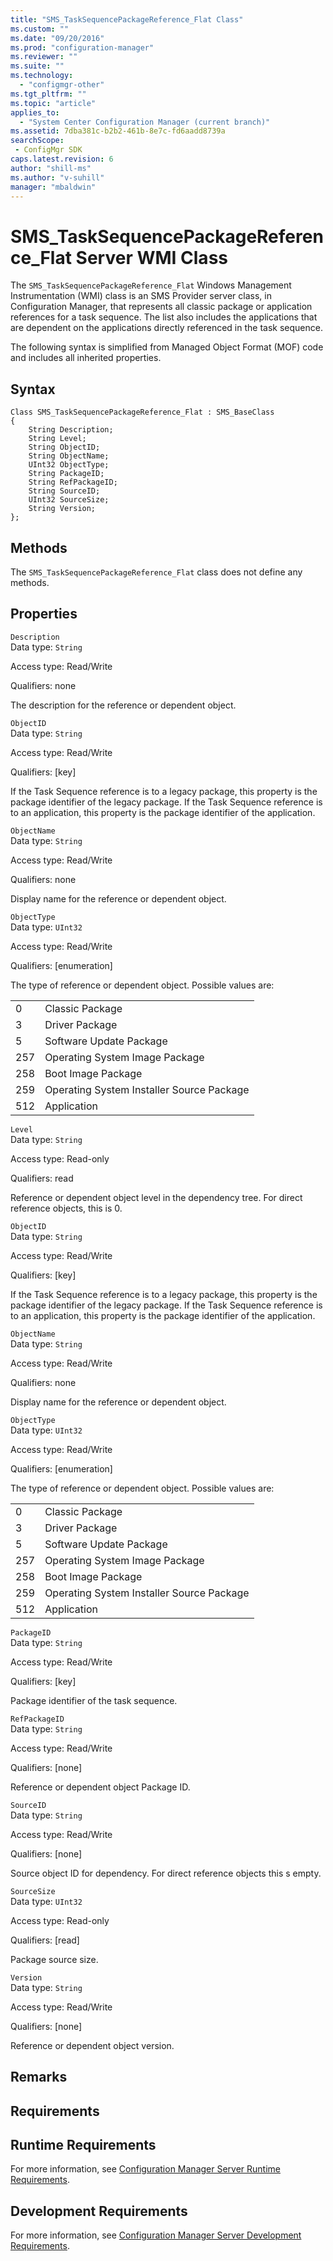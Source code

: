 ```yaml
---
title: "SMS_TaskSequencePackageReference_Flat Class"
ms.custom: ""
ms.date: "09/20/2016"
ms.prod: "configuration-manager"
ms.reviewer: ""
ms.suite: ""
ms.technology:
  - "configmgr-other"
ms.tgt_pltfrm: ""
ms.topic: "article"
applies_to:
  - "System Center Configuration Manager (current branch)"
ms.assetid: 7dba381c-b2b2-461b-8e7c-fd6aadd8739asearchScope: - ConfigMgr SDK
caps.latest.revision: 6
author: "shill-ms"
ms.author: "v-suhill"
manager: "mbaldwin"
---
```

# SMS_TaskSequencePackageReference_Flat Server WMI Class
The `SMS_TaskSequencePackageReference_Flat` Windows Management Instrumentation (WMI) class is an SMS Provider server class, in Configuration Manager, that represents all classic package or application references for a task sequence. The list also includes the applications that are dependent on the applications directly referenced in the task sequence.  

 The following syntax is simplified from Managed Object Format (MOF) code and includes all inherited properties.  

## Syntax  

```  
Class SMS_TaskSequencePackageReference_Flat : SMS_BaseClass  
{  
    String Description;  
    String Level;  
    String ObjectID;  
    String ObjectName;  
    UInt32 ObjectType;  
    String PackageID;  
    String RefPackageID;  
    String SourceID;  
    UInt32 SourceSize;  
    String Version;  
};  
```  

## Methods  
 The `SMS_TaskSequencePackageReference_Flat` class does not define any methods.  

## Properties  
 `Description`  
 Data type: `String`  

 Access type: Read/Write  

 Qualifiers: none  

 The description for the reference or dependent object.  

 `ObjectID`  
 Data type: `String`  

 Access type: Read/Write  

 Qualifiers: [key]  

 If the Task Sequence reference is to a legacy package, this property is the package identifier of the legacy package. If the Task Sequence reference is to an application, this property is the package identifier of the application.  

 `ObjectName`  
 Data type: `String`  

 Access type: Read/Write  

 Qualifiers: none  

 Display name for the reference or dependent object.  

 `ObjectType`  
 Data type: `UInt32`  

 Access type: Read/Write  

 Qualifiers: [enumeration]  

 The type of reference or dependent object. Possible values are:  

|||  
|-|-|  
|0|Classic Package|  
|3|Driver Package|  
|5|Software Update Package|  
|257|Operating System Image Package|  
|258|Boot Image Package|  
|259|Operating System Installer Source Package|  
|512|Application|  

 `Level`  
 Data type: `String`  

 Access type: Read-only  

 Qualifiers: read  

 Reference or dependent object level in the dependency tree. For direct reference objects, this is 0.  

 `ObjectID`  
 Data type: `String`  

 Access type: Read/Write  

 Qualifiers: [key]  

 If the Task Sequence reference is to a legacy package, this property is the package identifier of the legacy package. If the Task Sequence reference is to an application, this property is the package identifier of the application.  

 `ObjectName`  
 Data type: `String`  

 Access type: Read/Write  

 Qualifiers: none  

 Display name for the reference or dependent object.  

 `ObjectType`  
 Data type: `UInt32`  

 Access type: Read/Write  

 Qualifiers: [enumeration]  

 The type of reference or dependent object. Possible values are:  

|||  
|-|-|  
|0|Classic Package|  
|3|Driver Package|  
|5|Software Update Package|  
|257|Operating System Image Package|  
|258|Boot Image Package|  
|259|Operating System Installer Source Package|  
|512|Application|  

 `PackageID`  
 Data type: `String`  

 Access type: Read/Write  

 Qualifiers: [key]  

 Package identifier of the task sequence.  

 `RefPackageID`  
 Data type: `String`  

 Access type: Read/Write  

 Qualifiers: [none]  

 Reference or dependent object Package ID.  

 `SourceID`  
 Data type: `String`  

 Access type: Read/Write  

 Qualifiers: [none]  

 Source object ID for dependency. For direct reference objects this s empty.  

 `SourceSize`  
 Data type: `UInt32`  

 Access type: Read-only  

 Qualifiers: [read]  

 Package source size.  

 `Version`  
 Data type: `String`  

 Access type: Read/Write  

 Qualifiers: [none]  

 Reference or dependent object version.  

## Remarks  

## Requirements  

## Runtime Requirements  
 For more information, see [Configuration Manager Server Runtime Requirements](../../../develop/core/reqs/server-runtime-requirements.md).  

## Development Requirements  
 For more information, see [Configuration Manager Server Development Requirements](../../../develop/core/reqs/server-development-requirements.md).
